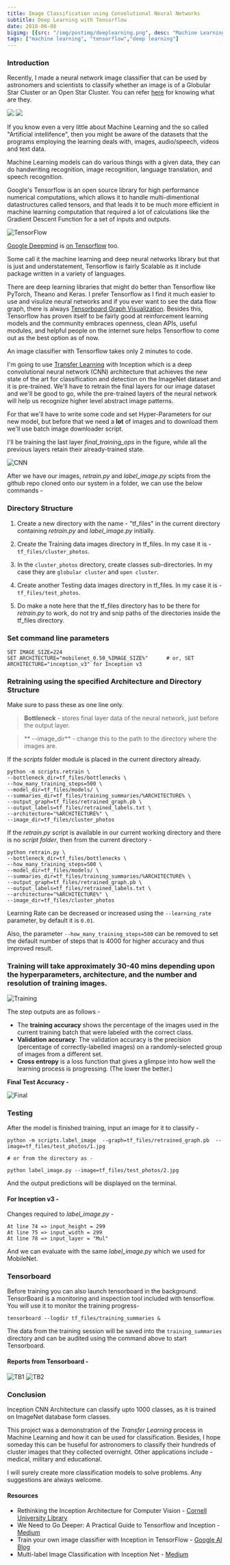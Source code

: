 ```yaml
---
title: Image Classification using Convolutional Neural Networks
subtitle: Deep Learning with Tensorflow
date: 2018-06-08
bigimg: [{src: "/img/postimg/deeplearning.png", desc: "Machine Learning"}]
tags: ["machine learning", "tensorflow","deep learning"]
---
```


### Introduction

Recently, I made a neural network image classifier that can be used by astronomers and scientists to classify whether an image is of a Globular Star Cluster or an Open Star Cluster. You can refer [here](https://amazing-space.stsci.edu/resources/organizers/starclusters.php) for knowing what are they.

![](/img/globclust.JPG)						![](/img/openclust.JPG)

If you know even a very little about Machine Learning and the so called "Artificial intellifence", then you might be aware of the datasets that the programs employing the learning deals with, images, audio/speech, videos and text data.

Machine Learning models can do various things with a given data, they can do handwriting recognition, image recognition, language translation, and speech recognition.

Google's Tensorflow is an open source library for high performance numerical computations, which allows it to handle multi-dimentional datastructures called tensors, and that leads it to be much more efficient in machine learning computation that required a lot of calculations like the Gradient Descent Function for a set of inputs and outputs.

![TensorFlow](/img/tf.png)

[Google Deepmind](https://deepmind.com/) is [on Tensorflow](https://ai.googleblog.com/2016/04/deepmind-moves-to-tensorflow.html) too.

Some call it the machine learning and deep neural networks library but that is just and understatement, Tensorflow is fairly Scalable as it include package written in a variety of languages.

There are deep learning libraries that might do better than Tensorflow like PyTorch, Theano and Keras. I prefer Tensorflow as I find it much easier to use and visulize neural networks and if you ever want to see the data flow graph, there is always [Tensorboard Graph Visualization](https://www.tensorflow.org/programmers_guide/graph_viz). Besides this, Tensorflow has proven itself to be fairly good at reinforcement learning models and the community embraces openness, clean APIs, useful modules, and helpful people on the internet sure helps Tensorflow to come out as the best option as of now.

An image classifier with Tensorflow takes only 2 minutes to code.

I'm going to use [Transfer Learning](https://towardsdatascience.com/what-is-transfer-learning-8b1a0fa42b4?gi=a6b0723e4d51) with Inception which is a deep convolutional neural network (CNN) architecture that achieves the new state of the art for classification and detection on the ImageNet dataset and it is pre-trained. We'll have to retrain the final layers for our image dataset and we'll be good to go, while the pre-trained layers of the neural network will help us recognize higher level abstract image patterns. 

For that we'll have to write some code and set Hyper-Parameters for our new model, but before that we need a **lot** of images and to download them we'll use batch image downloader script.

I'll be training the last layer _final_training_ops_ in the figure, while all the previous layers retain their already-trained state.

![CNN](/img/cnn.png)

After we have our images, _retrain.py_ and _label_image.py_ scipts from the github repo cloned onto our system in a folder, we can use the below commands - 

### Directory Structure

1. Create a new directory with the name - "tf_files" in the current directory containing _retrain.py_ and _label_image.py_ initially.

2. Create the Training data images directory in tf_files. In my case it is - `tf_files/cluster_photos`.

3. In the `cluster_photos` directory, create classes sub-directories. In my case they are `globular cluster` and `open cluster`.

4. Create another Testing data images directory in tf_files. In my case it is - `tf_files/test_photos`.

5. Do make a note here that the tf_files directory has to be there for _retrain.py_ to work, do not try and snip paths of the directories inside the tf_files directory.

### Set command line parameters

```
SET IMAGE_SIZE=224									
SET ARCHITECTURE="mobilenet_0.50_%IMAGE_SIZE%"		# or, SET ARCHITECTURE="inception_v3" for Inception v3
```

### Retraining using the specified Architecture and Directory Structure

Make sure to pass these as one line only.

> **Bottleneck** - stores final layer data of the neural network, just before the output layer.

> ** --image_dir** - change this to the path to the directory where the images are. 


If the _scripts_ folder module is placed in the current directory already. 

```
python -m scripts.retrain \
--bottleneck_dir=tf_files/bottlenecks \
--how_many_training_steps=500 \
--model_dir=tf_files/models/ \
--summaries_dir=tf_files/training_summaries/%ARCHITECTURE% \
--output_graph=tf_files/retrained_graph.pb \
--output_labels=tf_files/retrained_labels.txt \
--architecture="%ARCHITECTURE%" \
--image_dir=tf_files/cluster_photos
```

If the _retrain.py_ script is available in our current working directory and there is no _script folder_, then from the current directory - 

```
python retrain.py \
--bottleneck_dir=tf_files/bottlenecks \
--how_many_training_steps=500 \
--model_dir=tf_files/models/ \
--summaries_dir=tf_files/training_summaries/%ARCHITECTURE% \
--output_graph=tf_files/retrained_graph.pb \
--output_labels=tf_files/retrained_labels.txt \
--architecture="%ARCHITECTURE%" \
--image_dir=tf_files/cluster_photos
```

Learning Rate can be decreased or increased using the `--learning_rate` parameter, by default it is `0.01`.

Also, the parameter `--how_many_training_steps=500` can be removed to set the default number of steps that is 4000 for higher accuracy and thus improved result.

### Training will take approximately 30-40 mins depending upon the hyperparameters, architecture, and the number and resolution of training images.

![Training](/img/training.JPG)

The step outputs are as follows -
	
- The **training accuracy** shows the percentage of the images used in the current training batch that were labeled with the correct class.
- **Validation accuracy**: The validation accuracy is the precision (percentage of correctly-labelled images) on a randomly-selected group of images from a different set.
- **Cross entropy** is a loss function that gives a glimpse into how well the learning process is progressing. (The lower the better.)


**Final Test Accuracy -** 

![Final](/img/fin.JPG)

### Testing

After the model is finished training, input an image for it to classify - 

```
python -m scripts.label_image  --graph=tf_files/retrained_graph.pb  --image=tf_files/test_photos/1.jpg

# or from the directory as -

python label_image.py --image=tf_files/test_photos/2.jpg
```

And the output predictions will be displayed on the terminal.

#### For Inception v3 -

Changes required to _label_image.py_ - 
```
At line 74 => input_height = 299
At line 75 => input_width = 299
At line 78 => input_layer = "Mul"
```
And we can evaluate with the same _label_image.py_ which we used for MobileNet.

### Tensorboard

Before training you can also launch tensorboard in the background. TensorBoard is a monitoring and inspection tool included with tensorflow. You will use it to monitor the training progress-

```
tensorboard --logdir tf_files/training_summaries &
```
The data from the training session will be saved into the `training_summaries` directory and can be audited using the command above to start Tensorboard.

#### Reports from Tensorboard -

![TB1](/img/tensorboard1.JPG)
![TB2](/img/tensorboard2.JPG)



### Conclusion
Inception CNN Architecture can classify upto 1000 classes, as it is trained on ImageNet database form classes. 

This project was a demonstration of the _Transfer Learning_ process in Machine Learning and how it can be used for classification. Besides, I hope someday this can be huseful for astronomers to classify their hundreds of cluster images that they collected overnight.
Other applications include - medical, military and educational.

I will surely create more classification models to solve problems. Any suggestions are always welcome.

#### Resources

- Rethinking the Inception Architecture for Computer Vision - [Cornell University Library](https://arxiv.org/abs/1512.00567)
- We Need to Go Deeper: A Practical Guide to Tensorflow and Inception - [Medium](https://medium.com/initialized-capital/we-need-to-go-deeper-a-practical-guide-to-tensorflow-and-inception-50e66281804f)
- Train your own image classifier with Inception in TensorFlow - [Google AI Blog](https://ai.googleblog.com/2016/03/train-your-own-image-classifier-with.html)
- Multi-label Image Classification with Inception Net - [Medium](https://towardsdatascience.com/multi-label-image-classification-with-inception-net-cbb2ee538e30)